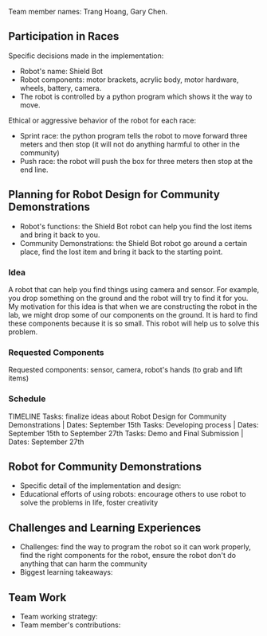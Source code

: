 Team member names: Trang Hoang, Gary Chen.
## Participation in Races

Specific decisions made in the implementation: 
- Robot's name: Shield Bot
- Robot components: motor brackets, acrylic body, motor hardware, wheels, battery, camera.
- The robot is controlled by a python program which shows it the way to move.

Ethical or aggressive behavior of the robot for each race:
- Sprint race: the python program tells the robot to move forward three meters and then stop (it will not do anything harmful to other in the community)
- Push race: the robot will push the box for three meters then stop at the end line.

## Planning for Robot Design for Community Demonstrations
- Robot's functions: the Shield Bot robot can help you find the lost items and bring it back to you.
- Community Demonstrations: the Shield Bot robot go around a certain place, find the lost item and bring it back to the starting point.
### Idea

A robot that can help you find things using camera and sensor. For example, you drop something on the ground and the robot will try to find it for you. My motivation for this idea is that when we are constructing the robot in the lab, we might drop some of our components on the ground. It is hard to find these components because it is so small. This robot will help us to solve this problem. 
### Requested Components

Requested components: sensor, camera, robot's hands (to grab and lift items)

### Schedule

TIMELINE
Tasks: finalize ideas about Robot Design for Community Demonstrations | Dates: September 15th 
Tasks: Developing process | Dates: September 15th to September 27th
Tasks: Demo and Final Submission | Dates: September 27th
## Robot for Community Demonstrations

- Specific detail of the implementation and design: 
- Educational efforts of using robots: encourage others to use robot to solve the problems in life, foster creativity

## Challenges and Learning Experiences

- Challenges: find the way to program the robot so it can work properly, find the right components for the robot, ensure the robot don't do anything that can harm the community
- Biggest learning takeaways: 

## Team Work

- Team working strategy: 
- Team member's contributions:
